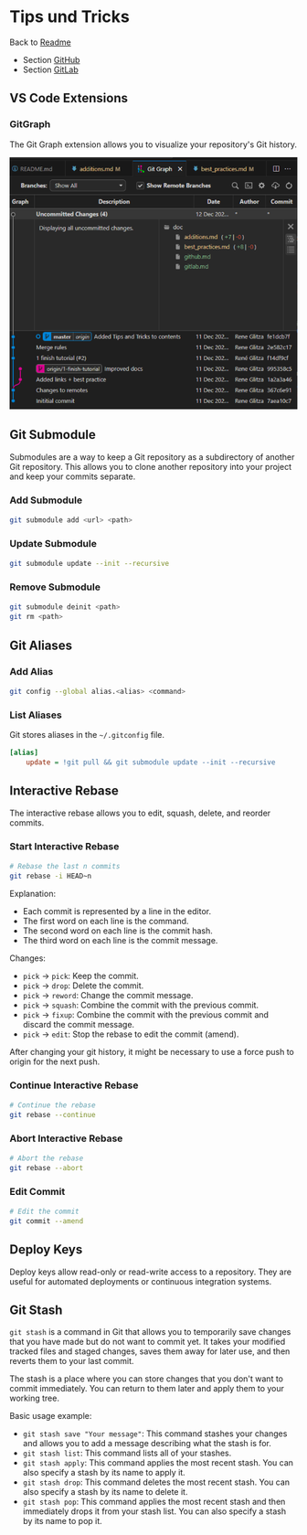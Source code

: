 # Tips und Tricks
Back to [Readme](../README.md)
* Section [GitHub](github.md)
* Section [GitLab](gitlab.md)

## VS Code Extensions

### GitGraph
The Git Graph extension allows you to visualize your repository's Git history.

![Git Graph](../images/vs_code_git_graph.png)


## Git Submodule
Submodules are a way to keep a Git repository as a subdirectory of another Git repository. This allows you to clone another repository into your project and keep your commits separate.

### Add Submodule
```bash
git submodule add <url> <path>
```

### Update Submodule
```bash
git submodule update --init --recursive
```

### Remove Submodule
```bash
git submodule deinit <path>
git rm <path>
```

## Git Aliases
### Add Alias
```bash
git config --global alias.<alias> <command>
```

### List Aliases
Git stores aliases in the `~/.gitconfig` file.
```ini
[alias]
	update = !git pull && git submodule update --init --recursive
```

## Interactive Rebase
The interactive rebase allows you to edit, squash, delete, and reorder commits.

### Start Interactive Rebase
```bash
# Rebase the last n commits
git rebase -i HEAD~n
```
Explanation:
- Each commit is represented by a line in the editor.
- The first word on each line is the command.
- The second word on each line is the commit hash.
- The third word on each line is the commit message.

Changes:
- `pick` -> `pick`: Keep the commit.
- `pick` -> `drop`: Delete the commit.
- `pick` -> `reword`: Change the commit message.
- `pick` -> `squash`: Combine the commit with the previous commit.
- `pick` -> `fixup`: Combine the commit with the previous commit and discard the commit message.
- `pick` -> `edit`: Stop the rebase to edit the commit (amend).

After changing your git history, it might be necessary to use a force push to origin for the next push.

### Continue Interactive Rebase
```bash
# Continue the rebase
git rebase --continue
```

### Abort Interactive Rebase
```bash
# Abort the rebase
git rebase --abort
```

### Edit Commit
```bash
# Edit the commit
git commit --amend
```

## Deploy Keys
Deploy keys allow read-only or read-write access to a repository. They are useful for automated deployments or continuous integration systems.

## Git Stash
`git stash` is a command in Git that allows you to temporarily save changes that you have made but do not want to commit yet. It takes your modified tracked files and staged changes, saves them away for later use, and then reverts them to your last commit.

The stash is a place where you can store changes that you don't want to commit immediately. You can return to them later and apply them to your working tree.

Basic usage example:
- `git stash save "Your message"`: This command stashes your changes and allows you to add a message describing what the stash is for.
- `git stash list`: This command lists all of your stashes.
- `git stash apply`: This command applies the most recent stash. You can also specify a stash by its name to apply it.
- `git stash drop`: This command deletes the most recent stash. You can also specify a stash by its name to delete it.
- `git stash pop`: This command applies the most recent stash and then immediately drops it from your stash list. You can also specify a stash by its name to pop it.